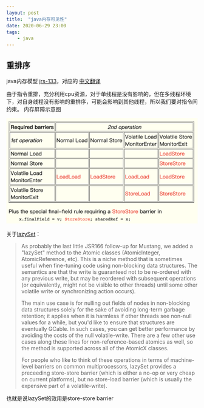 ```yaml
---
layout: post
title:  "java内存可见性"
date: 2020-06-29 23:00
tags:
    - java
---
```



## 重排序

java内存模型 [jrs-133][1]，对应的 [中文翻译][2]

由于指令重排，充分利用cpu资源，对于单线程是没有影响的，但在多线程环境下，对自身线程没有影响的重排序，可能会影响到其他线程，所以我们要对指令间约束。
内存屏障示意图

![内存屏障示意图](/pic/202006/2020-06-29-21.45.23.png)


关于[lazySet][3]：

> As probably the last little JSR166 follow-up for Mustang, we added a "lazySet" method to the Atomic classes (AtomicInteger, AtomicReference, etc). This is a niche method that is sometimes useful when fine-tuning code using non-blocking data structures. The semantics are that the write is guaranteed not to be re-ordered with any previous write, but may be reordered with subsequent operations (or equivalently, might not be visible to other threads) until some other volatile write or synchronizing action occurs).
>  
> The main use case is for nulling out fields of nodes in non-blocking data structures solely for the sake of avoiding long-term garbage retention; it applies when it is harmless if other threads see non-null values for a while, but you'd like to ensure that structures are eventually GCable. In such cases, you can get better performance by avoiding the costs of the null volatile-write. There are a few other use cases along these lines for non-reference-based atomics as well, so the method is supported across all of the AtomicX classes.
>
> For people who like to think of these operations in terms of machine-level barriers on common multiprocessors, lazySet provides a preceeding store-store barrier (which is either a no-op or very cheap on current platforms), but no store-load barrier (which is usually the expensive part of a volatile-write).

也就是说lazySet的效用是store-store barrier


[1]: http://gee.cs.oswego.edu/dl/jmm/cookbook.html
[2]: http://ifeve.com/jmm-cookbook-mb/
[3]: https://bugs.java.com/bugdatabase/view_bug.do?bug_id=6275329